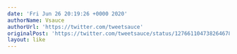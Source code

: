 ```yaml
---
date: 'Fri Jun 26 20:19:26 +0000 2020'
authorName: Vsauce
authorUrl: 'https://twitter.com/tweetsauce'
originalPost: 'https://twitter.com/tweetsauce/status/1276611047382646784'
layout: like
---
```

